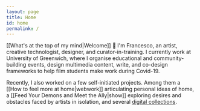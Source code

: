 ```yaml
---
layout: page
title: Home
id: home
permalink: /
---
```

[[What's at the top of my mind|Welcome]] &#128075; I'm Francesco, an artist, creative technologist, designer, and curator-in-training. I currently work at University of Greenwich, where I organise educational and community-building events, design multimedia content, write, and co-design frameworks to help film students make work during Covid-19.

Recently, I also worked on a few self-initiated projects. Among them a [[How to feel more at home|webwork]] articulating personal ideas of home, a [[Feed Your Demons and Meet the Ally|show]] exploring desires and obstacles faced by artists in isolation, and several [digital collections](https://www.are.na/francesco-imola-2o2ng4qooxm).